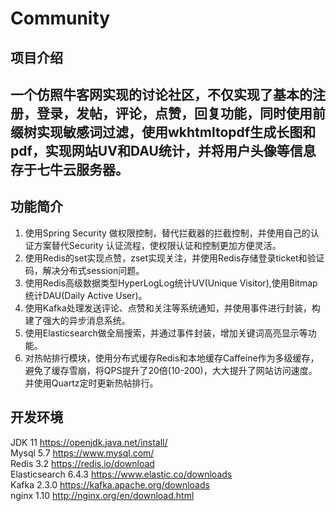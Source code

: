# Community
## 项目介绍
一个仿照牛客网实现的讨论社区，不仅实现了基本的注册，登录，发帖，评论，点赞，回复功能，同时使用前缀树实现敏感词过滤，使用wkhtmltopdf生成长图和pdf，实现网站UV和DAU统计，并将用户头像等信息存于七牛云服务器。
-

## 功能简介
1. 使用Spring Security 做权限控制，替代拦截器的拦截控制，并使用自己的认证方案替代Security 认证流程，使权限认证和控制更加方便灵活。<br>
2. 使用Redis的set实现点赞，zset实现关注，并使用Redis存储登录ticket和验证码，解决分布式session问题。<br>
3. 使用Redis高级数据类型HyperLogLog统计UV(Unique Visitor),使用Bitmap统计DAU(Daily Active User)。<br>
4. 使用Kafka处理发送评论、点赞和关注等系统通知，并使用事件进行封装，构建了强大的异步消息系统。<br>
5. 使用Elasticsearch做全局搜索，并通过事件封装，增加关键词高亮显示等功能。<br>
6. 对热帖排行模块，使用分布式缓存Redis和本地缓存Caffeine作为多级缓存，避免了缓存雪崩，将QPS提升了20倍(10-200)，大大提升了网站访问速度。并使用Quartz定时更新热帖排行。<br>

## 开发环境
JDK	11	https://openjdk.java.net/install/ <br>
Mysql	5.7	https://www.mysql.com/ <br>
Redis	3.2	https://redis.io/download <br>
Elasticsearch	6.4.3	https://www.elastic.co/downloads <br>
Kafka	2.3.0	https://kafka.apache.org/downloads <br>
nginx	1.10	http://nginx.org/en/download.html <br>


